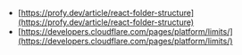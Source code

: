 - [https://profy.dev/article/react-folder-structure](https://profy.dev/article/react-folder-structure)
- [https://developers.cloudflare.com/pages/platform/limits/](https://developers.cloudflare.com/pages/platform/limits/)